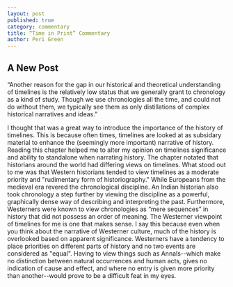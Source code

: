 ```yaml
---
layout: post
published: true
category: commentary
title: “Time in Print” Commentary
author: Peri Green
---
```

## A New Post

“Another reason for the gap in our historical and theoretical understanding of timelines is the relatively low status that we generally grant to chronology as a kind of study. Though we use chronologies all the time, and could not do without them, we typically see them as only distillations of complex historical narratives and ideas.”

I thought that was a great way to introduce the importance of the history of timelines. This is because often times, timelines are looked at as subsidary material to enhance the (seemingly more important) narrative of history. Reading this chapter helped me to alter my opinion on timelines significance and ability to standalone when narrating history. The chapter notated that historians around the world had differing views on timelines. What stood out to me was that Western historians tended to view timelines as a moderate priority and "rudimentary form of historiography." While Europeans from the medieval era revered the chronological discipline. An Indian historian also took chronology a step further by viewing the discipline as a powerful, graphically dense way of describing and interpreting the past. Furthermore, Westerners were known to view chronologies as “mere sequences” in history that did not possess an order of meaning. The Westerner viewpoint of timelines for me is one that makes sense. I say this because even when you think about the narrative of Westerner culture, much of the history is overlooked based on apparent significance. Westerners have a tendency to place priorities on different parts of history and no two events are considered as "equal". Having to view things such as Annals--which make no distinction between natural occurrences and human acts, gives no indication of cause and effect, and where no entry is given more priority than another--would prove to be a difficult feat in my eyes. 

